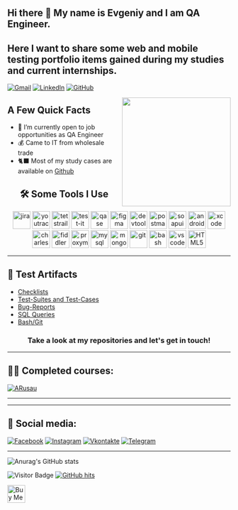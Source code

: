 ## Hi there 👋 My name is Evgeniy and I am QA Engineer.
## Here I want to share some web and mobile testing portfolio items gained during my studies and current internships.

[![Gmail](https://img.shields.io/badge/-Gmail-090909?style=for-the-badge&logo=gmail&logoColor=FF0000)](mailto:rokunec.evgeniy@gmail.com)
[![LinkedIn](https://img.shields.io/badge/-LinkedIn-090909?style=for-the-badge&logo=linkedin&logoColor=007BB6)](https://www.linkedin.com/in/rokunets/)
[![GitHub](https://img.shields.io/badge/-Github-090909?style=for-the-badge&logo=github&logoColor=ffffff)](https://github.com/rokunets)

<img align="right" src="https://tenor.com/ru/view/bugs-bunny-software-daffy-duck-gif-16019423" height="245">
<h2>A Few Quick Facts</h2>
<ul>
<li> 🌱 I’m currently open to job opportunities as QA Engineer </li>
<li> 💰 Came to IT from wholesale trade</li>
<li> 🐈‍⬛ Most of my study cases are available on <a href="https://github.com/rokunets">Github</a></li> </li>
<!--<li> 🐍 Learning python in my free time</li>-->
<!--<li>📙 Check out my <a href="https://drive.google.com/file/d/1L6C3oA_wxW4hP5QjpFqLFu8qRFS4kUD_/view?usp=sharing">resume</a></li>-->
</ul>
<h2 align="center"> 🛠 Some Tools I Use</h2>
<p align="center">
<img src="https://cdn.jsdelivr.net/gh/devicons/devicon/icons/jira/jira-original.svg" title="jira" alt="jira" width="40" height="40"/>
<img src="https://upload.wikimedia.org/wikipedia/commons/thumb/8/8d/YouTrack_Icon.svg/1024px-YouTrack_Icon.svg.png?20200803082248" title="youtrack" alt="youtrack" width="40" height="40"/>
<img src="https://codahosted.io/packs/21236/unversioned/assets/LOGO/ba1091c59bab89cd2fd0f289622731fe16113d7b00905abe64759c313a4b73b76c1b0426076ed76cb74752234c734131df46992d5b8b48fc13e264240e4f7119f736cfeb64df36ded54b5cbf6198b9cadedf18dd0cac5c7dbcd16e6336c29363cd1292ba" title="testrail" alt="tetstrail" width="40" height="40"/>
<img src="https://docs.testit.software/images/testit_logo_icon.png" title="test-it" alt="test-it" width="40" height="40"/>
<img src="https://luna1.co/eb0187.png" title="qase" alt="qase" width="40" height="40"/>
<img src="https://cdn.jsdelivr.net/gh/devicons/devicon/icons/figma/figma-original.svg" title="figma" alt="figma" width="40" height="40"/>
<img src="https://d33wubrfki0l68.cloudfront.net/38b5c953a4667366685d55db55d057c86db1fc54/a0fdc/static/acae6b24d940347661ca901ea07f47c1/chrome-dev-logo-icon.png" title="devtools" alt="devtools" width="40" height="40"/>
<img src="https://img.uxwing.com/wp-content/themes/uxwing/download/brands-social-media/postman-icon.svg" title="postman" alt="postman" width="40" height="40"/>
<img src="https://encrypted-tbn0.gstatic.com/images?q=tbn:ANd9GcTDLj-17hLuPse4K5lo4VLNFRn89rjLSB-KKIZMdNjB0Q&s" title="soapui" alt="soapui" width="40" height="40"/>
 <img src="https://cdn.jsdelivr.net/gh/devicons/devicon/icons/androidstudio/androidstudio-original.svg" title="android-studio" alt="android-studio" width="40" height="40"/>
<img src="https://cdn.jsdelivr.net/gh/devicons/devicon/icons/xcode/xcode-original.svg" title="xcode" alt="xcode" width="40" height="40"/>
<img src="https://cdn.icon-icons.com/icons2/3053/PNG/512/charles_proxy_macos_bigsur_icon_190302.png" title="charles-proxy" alt="charles-proxy" width="40" height="40"/>
<img src="https://www.megaleechers.com/storage/Fiddler-Everywhere-Icon.png" title="fiddler" alt="fiddler" width="40" height="40"/>
<img src="https://ph-files.imgix.net/f1aba60e-b071-4afd-bde6-7c123853a3ae.png?auto=format" title="proxyman" alt="proxyman" width="40" height="40"/>
<img src="https://cdn.jsdelivr.net/gh/devicons/devicon/icons/mysql/mysql-original.svg" title="mysql" alt="mysql" width="40" height="40"/>
<img src="https://cdn.jsdelivr.net/gh/devicons/devicon/icons/mongodb/mongodb-original.svg" title="mongodb" alt="mongodb" width="40" height="40"/>
<img src="https://cdn.jsdelivr.net/gh/devicons/devicon/icons/git/git-original.svg" title="git" alt="git" width="40" height="40"/>
<img src="https://upload.wikimedia.org/wikipedia/commons/thumb/4/4b/Bash_Logo_Colored.svg/1024px-Bash_Logo_Colored.svg.png?20180723054350" title="bash" alt="bash" width="40" height="40"/>
<img src="https://cdn.jsdelivr.net/gh/devicons/devicon/icons/vscode/vscode-original.svg" title="vscode" alt="vscode" width="40" height="40"/>
<img src="https://cdn-icons-png.flaticon.com/512/919/919827.png" title="HTML5" alt="HTML5" width="40" height="40"/>
</p>

---

<h2> 📁 Test Artifacts </h2>

- [Checklists](https://github.com/rokunets/checklists)
- [Test-Suites and Test-Cases](https://github.com/rokunets/test-cases)
- [Bug-Reports](https://github.com/rokunets/bug_reports)
- [SQL Queries](https://github.com/rokunets/SQL)
- [Bash/Git](https://github.com/rokunets/git_started)
<!-- [Postman Collections](https://github.com/rokunets/postman)-->
<h3 align="center"> Take a look at my repositories and let's get in touch! </h3>

---

## 👨‍💻 Completed courses:

[![ARusau](https://img.shields.io/badge/A.Rusau-by%20Specialization%20Junior%20%2B-yellow)](https://artsiomrusau.com)

---

<!--## 💻 Internship-->

---

## 🤝 Social media:

[![Facebook](https://img.shields.io/badge/-Facebook-090909?style=for-the-badge&logo=Facebook&logoColor=1195F5)](https://www.facebook.com/evgeniy.rokunets/)
[![Instagram](https://img.shields.io/badge/-Instagram-090909?style=for-the-badge&logo=instagram&logoColor=B4068E)](https://www.instagram.com/roge.rocky/)
[![Vkontakte](https://img.shields.io/badge/-Vkontakte-090909?style=for-the-badge&logo=Vk&logoColor=4F7DB3)](https://vk.com/rokunets/)
[![Telegram](https://img.shields.io/badge/-Telegram-090909?style=for-the-badge&logo=telegram&logoColor=27A0D9)](https://t.me/Roge_23)

---

![Anurag's GitHub stats](https://github-readme-stats.vercel.app/api?username=rokunets&show_icons=true&theme=transparent)

![Visitor Badge](https://visitor-badge.laobi.icu/badge?page_id=rokunets) <a href="https://github.com/rokunets/rokunets" target="_blank"><img alt="GitHub hits" src="https://img.shields.io/github/last-commit/rokunets/rokunets?label=Profile%20updated&style=flat-square"></a>

<div>
  <img src="https://cdn.buymeacoffee.com/buttons/v2/default-yellow.png" alt="Buy Me A Coffee" height="40"/>&nbsp
</div>